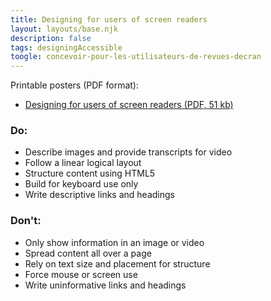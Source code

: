 ```yaml
---
title: Designing for users of screen readers
layout: layouts/base.njk
description: false
tags: designingAccessible
toogle: concevoir-pour-les-utilisateurs-de-revues-decran
---
```

<p>Printable posters <span id="das1">(PDF format)</span>:</p>
<ul>
		<li><a href="{{ rootPath }}docs/posters/ScreenReader-en_2023.pdf" id="das8" aria-labelledby="das8 das1">Designing for users of screen readers (PDF, 51 kb)</a></li></ul>

<div class="row">
	<div class="col-md-6">

### Do:

*   Describe images and provide transcripts for video
*   Follow a linear logical layout
*   Structure content using HTML5
*   Build for keyboard use only
*   Write descriptive links and headings
   </div>
     <div class="col-md-6">

### Don't:

*   Only show information in an image or video
*   Spread content all over a page
*   Rely on text size and placement for structure
*   Force mouse or screen use
*   Write uninformative links and headings
	</div>
</div>
